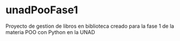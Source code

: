 # unadPooFase1
Proyecto de gestion de libros en biblioteca creado para la fase 1 de la materia POO con Python en la UNAD
